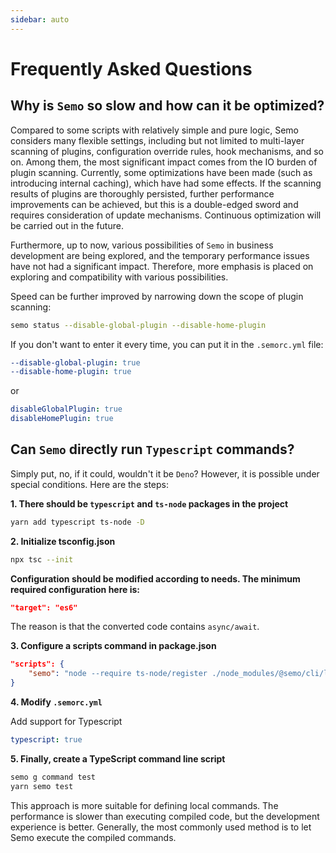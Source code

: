 ```yaml
---
sidebar: auto
---
```

# Frequently Asked Questions

## Why is `Semo` so slow and how can it be optimized?

Compared to some scripts with relatively simple and pure logic, Semo considers many flexible settings, including but not limited to multi-layer scanning of plugins, configuration override rules, hook mechanisms, and so on. Among them, the most significant impact comes from the IO burden of plugin scanning. Currently, some optimizations have been made (such as introducing internal caching), which have had some effects. If the scanning results of plugins are thoroughly persisted, further performance improvements can be achieved, but this is a double-edged sword and requires consideration of update mechanisms. Continuous optimization will be carried out in the future.

Furthermore, up to now, various possibilities of `Semo` in business development are being explored, and the temporary performance issues have not had a significant impact. Therefore, more emphasis is placed on exploring and compatibility with various possibilities.

Speed can be further improved by narrowing down the scope of plugin scanning:

```bash
semo status --disable-global-plugin --disable-home-plugin
```

If you don't want to enter it every time, you can put it in the `.semorc.yml` file:

```yaml
--disable-global-plugin: true
--disable-home-plugin: true
```

or

```yaml
disableGlobalPlugin: true
disableHomePlugin: true
```

## Can `Semo` directly run `Typescript` commands?

Simply put, no, if it could, wouldn't it be `Deno`? However, it is possible under special conditions. Here are the steps:

**1. There should be `typescript` and `ts-node` packages in the project**

```bash
yarn add typescript ts-node -D
```

**2. Initialize tsconfig.json**

```bash
npx tsc --init
```

**Configuration should be modified according to needs. The minimum required configuration here is:**

```json
"target": "es6"
```

The reason is that the converted code contains `async/await`.

**3. Configure a scripts command in package.json**

```json
"scripts": {
    "semo": "node --require ts-node/register ./node_modules/@semo/cli/lib/bin.js"
}
```

**4. Modify `.semorc.yml`**

Add support for Typescript

```yaml
typescript: true
```

**5. Finally, create a TypeScript command line script**

```bash
semo g command test
yarn semo test
```

This approach is more suitable for defining local commands. The performance is slower than executing compiled code, but the development experience is better. Generally, the most commonly used method is to let Semo execute the compiled commands.

